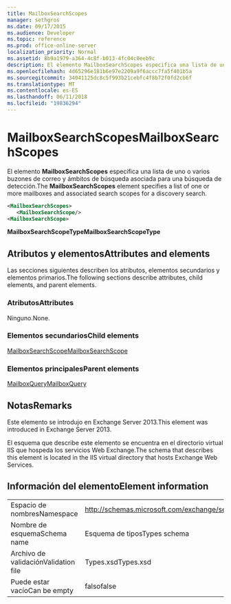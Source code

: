 ```yaml
---
title: MailboxSearchScopes
manager: sethgros
ms.date: 09/17/2015
ms.audience: Developer
ms.topic: reference
ms.prod: office-online-server
localization_priority: Normal
ms.assetid: 8b9a1979-a364-4c8f-b013-4fc04c0eeb9c
description: El elemento MailboxSearchScopes especifica una lista de uno o varios buzones de correo y ámbitos de búsqueda asociada para una búsqueda de detección.
ms.openlocfilehash: 4d65296e181b6e97e2209a9f6accc7fa5f401b5a
ms.sourcegitcommit: 34041125dc8c5f993b21cebfc4f8b72f0fd2cb6f
ms.translationtype: MT
ms.contentlocale: es-ES
ms.lasthandoff: 06/11/2018
ms.locfileid: "19836294"
---
```

# <a name="mailboxsearchscopes"></a><span data-ttu-id="9b3e6-103">MailboxSearchScopes</span><span class="sxs-lookup"><span data-stu-id="9b3e6-103">MailboxSearchScopes</span></span>

<span data-ttu-id="9b3e6-104">El elemento **MailboxSearchScopes** especifica una lista de uno o varios buzones de correo y ámbitos de búsqueda asociada para una búsqueda de detección.</span><span class="sxs-lookup"><span data-stu-id="9b3e6-104">The **MailboxSearchScopes** element specifies a list of one or more mailboxes and associated search scopes for a discovery search.</span></span> 
  
```XML
<MailboxSearchScopes>
   <MailboxSearchScope/>
<MailboxSearchScope>
```

<span data-ttu-id="9b3e6-105">**MailboxSearchScopeType**</span><span class="sxs-lookup"><span data-stu-id="9b3e6-105">**MailboxSearchScopeType**</span></span>

## <a name="attributes-and-elements"></a><span data-ttu-id="9b3e6-106">Atributos y elementos</span><span class="sxs-lookup"><span data-stu-id="9b3e6-106">Attributes and elements</span></span>

<span data-ttu-id="9b3e6-107">Las secciones siguientes describen los atributos, elementos secundarios y elementos primarios.</span><span class="sxs-lookup"><span data-stu-id="9b3e6-107">The following sections describe attributes, child elements, and parent elements.</span></span>
  
### <a name="attributes"></a><span data-ttu-id="9b3e6-108">Atributos</span><span class="sxs-lookup"><span data-stu-id="9b3e6-108">Attributes</span></span>

<span data-ttu-id="9b3e6-109">Ninguno.</span><span class="sxs-lookup"><span data-stu-id="9b3e6-109">None.</span></span>
  
### <a name="child-elements"></a><span data-ttu-id="9b3e6-110">Elementos secundarios</span><span class="sxs-lookup"><span data-stu-id="9b3e6-110">Child elements</span></span>

[<span data-ttu-id="9b3e6-111">MailboxSearchScope</span><span class="sxs-lookup"><span data-stu-id="9b3e6-111">MailboxSearchScope</span></span>](mailboxsearchscope.md)
  
### <a name="parent-elements"></a><span data-ttu-id="9b3e6-112">Elementos principales</span><span class="sxs-lookup"><span data-stu-id="9b3e6-112">Parent elements</span></span>

[<span data-ttu-id="9b3e6-113">MailboxQuery</span><span class="sxs-lookup"><span data-stu-id="9b3e6-113">MailboxQuery</span></span>](mailboxquery.md)
  
## <a name="remarks"></a><span data-ttu-id="9b3e6-114">Notas</span><span class="sxs-lookup"><span data-stu-id="9b3e6-114">Remarks</span></span>

<span data-ttu-id="9b3e6-115">Este elemento se introdujo en Exchange Server 2013.</span><span class="sxs-lookup"><span data-stu-id="9b3e6-115">This element was introduced in Exchange Server 2013.</span></span>
  
<span data-ttu-id="9b3e6-116">El esquema que describe este elemento se encuentra en el directorio virtual IIS que hospeda los servicios Web Exchange.</span><span class="sxs-lookup"><span data-stu-id="9b3e6-116">The schema that describes this element is located in the IIS virtual directory that hosts Exchange Web Services.</span></span>
  
## <a name="element-information"></a><span data-ttu-id="9b3e6-117">Información del elemento</span><span class="sxs-lookup"><span data-stu-id="9b3e6-117">Element information</span></span>

|||
|:-----|:-----|
|<span data-ttu-id="9b3e6-118">Espacio de nombres</span><span class="sxs-lookup"><span data-stu-id="9b3e6-118">Namespace</span></span>  <br/> |http://schemas.microsoft.com/exchange/services/2006/types  <br/> |
|<span data-ttu-id="9b3e6-119">Nombre de esquema</span><span class="sxs-lookup"><span data-stu-id="9b3e6-119">Schema name</span></span>  <br/> |<span data-ttu-id="9b3e6-120">Esquema de tipos</span><span class="sxs-lookup"><span data-stu-id="9b3e6-120">Types schema</span></span>  <br/> |
|<span data-ttu-id="9b3e6-121">Archivo de validación</span><span class="sxs-lookup"><span data-stu-id="9b3e6-121">Validation file</span></span>  <br/> |<span data-ttu-id="9b3e6-122">Types.xsd</span><span class="sxs-lookup"><span data-stu-id="9b3e6-122">Types.xsd</span></span>  <br/> |
|<span data-ttu-id="9b3e6-123">Puede estar vacío</span><span class="sxs-lookup"><span data-stu-id="9b3e6-123">Can be empty</span></span>  <br/> |<span data-ttu-id="9b3e6-124">falso</span><span class="sxs-lookup"><span data-stu-id="9b3e6-124">false</span></span>  <br/> |
   

